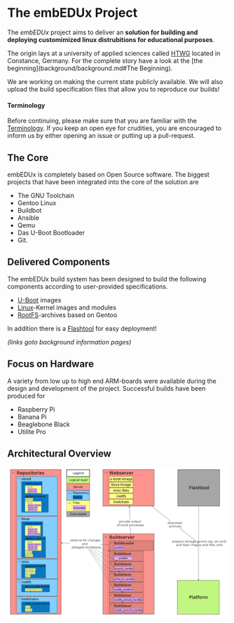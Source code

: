 
# The **embEDUx** Project
The *embEDUx* project aims to deliver an **solution for building and deploying customimized
linux distrubitions for educational purposes**.

The origin lays at a university of applied sciences called
[HTWG](http://www.htwg-konstanz.de/English.20.0.html) located in Constance,
Germany.  For the complete story have a look at the [the
beginning](background/background.md#The Beginning).

We are working on making the current state publicly available.  We will also
upload the build specification files that allow you to reproduce our builds!

#### Terminology
Before continuing, please make sure that you are familiar with the
[Terminology](background/common/terminology.md). If you keep an open eye for
crudities, you are encouraged to inform us by either opening an issue or putting
up a pull-request.

## The Core
embEDUx is completely based on Open Source software. The biggest projects that
have been integrated into the core of the solution are

* The GNU Toolchain
* Gentoo Linux
* Buildbot
* Ansible
* Qemu
* Das U-Boot Bootloader
* Git.

## Delivered Components
The embEDUx build system has been designed to build the following components
according to user-provided specifications. 


* [U-Boot](background/uboot.md) images
* [Linux](background/linux.md)-Kernel images and modules
* [RootFS](background/rootfs.md)-archives based on Gentoo

In addition there is a [Flashtool](background/flashtool.md) for easy deployment!

*(links goto background information pages)*

## Focus on Hardware
A variety from low up to high end ARM-boards were available during the design
and development of the project. Successful builds have been produced for

* Raspberry Pi
* Banana Pi
* Beaglebone Black
* Utilite Pro

## Architectural Overview
[![](background/common/img/architectural_overview.png)](background/common/img/architectural_overview.png)
